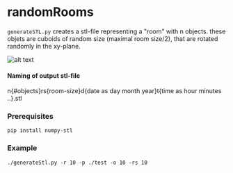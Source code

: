 # randomRooms

`generateSTL.py` creates a stl-file representing a "room" with n objects. these objets are cuboids of random size (maximal room size/2), that are rotated randomly in the xy-plane.

![alt text](https://github.com/greeeentea/randomCubes/blob/main/img/randomroom.png?raw=true)

#### Naming of output stl-file

n{#objects}rs{room-size}d{date as day month year}t{time as hour minutes ..}.stl

### Prerequisites

    pip install numpy-stl
    
### Example

    ./generateStl.py -r 10 -p ./test -o 10 -rs 10


